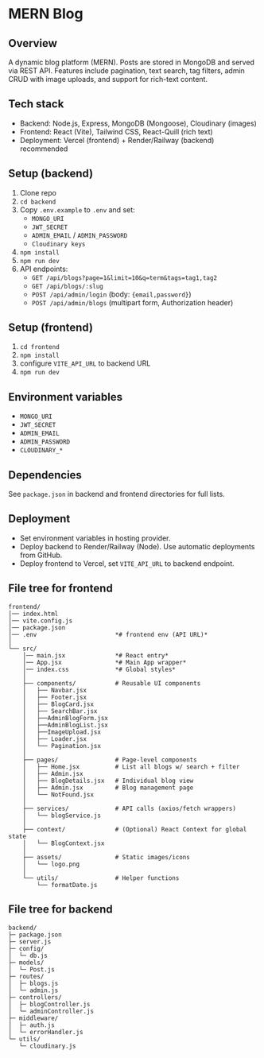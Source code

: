 # MERN Blog

## Overview

A dynamic blog platform (MERN). Posts are stored in MongoDB and served via REST API. Features include pagination, text search, tag filters, admin CRUD with image uploads, and support for rich-text content.

## Tech stack

- Backend: Node.js, Express, MongoDB (Mongoose), Cloudinary (images)
- Frontend: React (Vite), Tailwind CSS, React-Quill (rich text)
- Deployment: Vercel (frontend) + Render/Railway (backend) recommended

## Setup (backend)

1. Clone repo
2. `cd backend`
3. Copy `.env.example` to `.env` and set:
   - `MONGO_URI`
   - `JWT_SECRET`
   - `ADMIN_EMAIL` / `ADMIN_PASSWORD`
   - `Cloudinary keys`
4. `npm install`
5. `npm run dev`
6. API endpoints:
   - `GET /api/blogs?page=1&limit=10&q=term&tags=tag1,tag2`
   - `GET /api/blogs/:slug`
   - `POST /api/admin/login` (body: `{email,password}`)
   - `POST /api/admin/blogs` (multipart form, Authorization header)

## Setup (frontend)

1. `cd frontend`
2. `npm install`
3. configure `VITE_API_URL` to backend URL
4. `npm run dev`

## Environment variables

- `MONGO_URI`
- `JWT_SECRET`
- `ADMIN_EMAIL`
- `ADMIN_PASSWORD`
- `CLOUDINARY_*`

## Dependencies

See `package.json` in backend and frontend directories for full lists.

## Deployment

- Set environment variables in hosting provider.
- Deploy backend to Render/Railway (Node). Use automatic deployments from GitHub.
- Deploy frontend to Vercel, set `VITE_API_URL` to backend endpoint.

## File tree for frontend

```plaintext
frontend/
│── index.html
│── vite.config.js
│── package.json
│── .env                      *# frontend env (API URL)*
│
└── src/
    │── main.jsx              *# React entry*
    │── App.jsx               *# Main App wrapper*
    │── index.css             *# Global styles*
    │
    ├── components/           # Reusable UI components
    │   ├── Navbar.jsx
    │   ├── Footer.jsx
    │   ├── BlogCard.jsx
    │   ├── SearchBar.jsx
    │   ├──AdminBlogForm.jsx
    │   ├──AdminBlogList.jsx
    │   ├──ImageUpload.jsx
    │   ├── Loader.jsx
    │   └── Pagination.jsx
    │
    ├── pages/                # Page-level components
    │   ├── Home.jsx          # List all blogs w/ search + filter
    │   ├── Admin.jsx
    │   ├── BlogDetails.jsx   # Individual blog view
    │   ├── Admin.jsx         # Blog management page
    │   └── NotFound.jsx
    │
    ├── services/             # API calls (axios/fetch wrappers)
    │   └── blogService.js
    │
    ├── context/              # (Optional) React Context for global state
    │   └── BlogContext.jsx
    │
    ├── assets/               # Static images/icons
    │   └── logo.png
    │
    └── utils/                # Helper functions
        └── formatDate.js
```

## File tree for backend

```plaintext
backend/
├─ package.json
├─ server.js
├─ config/
│  └─ db.js
├─ models/
│  └─ Post.js
├─ routes/
│  ├─ blogs.js
│  └─ admin.js
├─ controllers/
│  ├─ blogController.js
│  └─ adminController.js
├─ middleware/
│  ├─ auth.js
│  └─ errorHandler.js
└─ utils/
   └─ cloudinary.js
```
